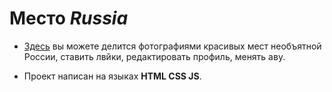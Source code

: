 # Место _Russia_

 * [Здесь](https://garri-99.github.io/mesto-project) вы можете делится фотографиями красивых мест необъятной России, ставить лвйки, редактировать профиль, менять аву.

 * Проект написан на языках __HTML CSS JS__.
